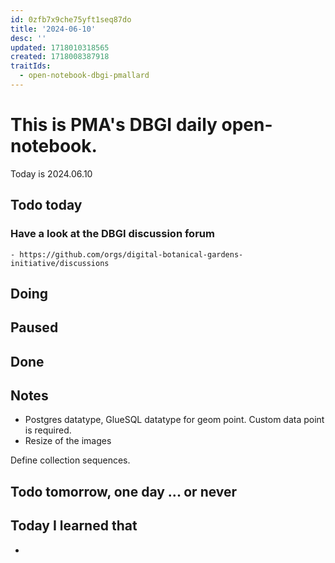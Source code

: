 ```yaml
---
id: 0zfb7x9che75yft1seq87do
title: '2024-06-10'
desc: ''
updated: 1718010318565
created: 1718008387918
traitIds:
  - open-notebook-dbgi-pmallard
---
```



# This is PMA's DBGI daily open-notebook.

Today is 2024.06.10

## Todo today

### Have a look at the DBGI discussion forum
    - https://github.com/orgs/digital-botanical-gardens-initiative/discussions
###
###

## Doing

## Paused

## Done

## Notes

- Postgres datatype, GlueSQL datatype for geom point. Custom data point is required.
- Resize of the images



Define collection sequences.


## Todo tomorrow, one day ... or never

###
###
###


## Today I learned that

-